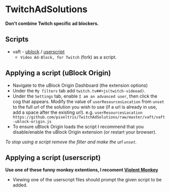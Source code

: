 # TwitchAdSolutions

**Don't combine Twitch specific ad blockers.**

## Scripts

- vaft - [ublock](https://github.com/GloftOfficial/TwitchAdSolutions/raw/master/vaft/vaft-ublock-origin.js) / [userscript](https://github.com/GloftOfficial/TwitchAdSolutions/raw/master/vaft/vaft.user.js)
  - `Video Ad-Block, for Twitch` (fork) as a script.


## Applying a script (uBlock Origin)

- Navigate to the uBlock Origin Dashboard (the extension options)
- Under the `My filters` tab add `twitch.tv##+js(twitch-videoad)`.
- Under the `Settings` tab, enable `I am an advanced user`, then click the cog that appears. Modify the value of `userResourcesLocation` from `unset` to the full url of the solution you wish to use (if a url is already in use, add a space after the existing url). e.g. `userResourcesLocation https://github.com/pixeltris/TwitchAdSolutions/raw/master/vaft/vaft-ublock-origin.js` 
- To ensure uBlock Origin loads the script I recommend that you disable/enable the uBlock Origin extension (or restart your browser).

*To stop using a script remove the filter and make the url `unset`.*

## Applying a script (userscript)

**Use one of these funny monkey extentions, I recoment [Violent Monkey](https://chrome.google.com/webstore/detail/violentmonkey/jinjaccalgkegednnccohejagnlnfdag)**

- Viewing one of the userscript files should prompt the given script to be added.